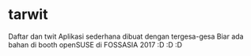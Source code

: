 # tarwit
Daftar dan twit
Aplikasi sederhana dibuat dengan tergesa-gesa
Biar ada bahan di booth openSUSE di FOSSASIA 2017
:D :D :D
